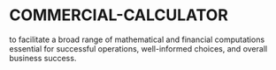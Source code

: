 # COMMERCIAL-CALCULATOR
to facilitate a broad range of mathematical and financial computations essential for successful operations, well-informed choices, and overall business success.







